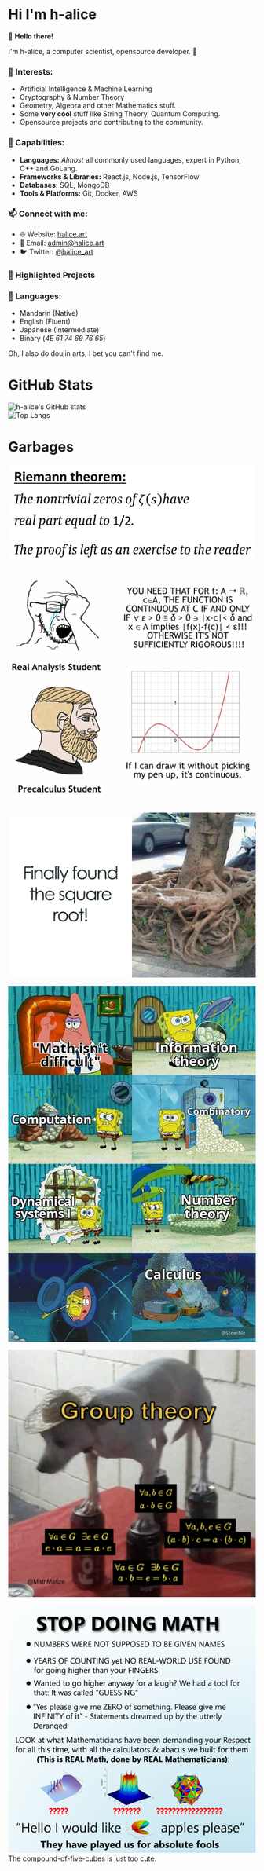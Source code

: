 # Hi I'm h-alice

👋 **Hello there!**

I'm h-alice, a computer scientist, opensource developer. 🚀

### 🌱 Interests:
- Artificial Intelligence & Machine Learning
- Cryptography & Number Theory
- Geometry, Algebra and other Mathematics stuff.
- Some **very cool** stuff like String Theory, Quantum Computing.
- Opensource projects and contributing to the community.

### 💼 Capabilities:
- **Languages:** *Almost* all commonly used languages, expert in Python, C++ and GoLang.
- **Frameworks & Libraries:** React.js, Node.js, TensorFlow
- **Databases:** SQL, MongoDB
- **Tools & Platforms:** Git, Docker, AWS

### 📫 Connect with me:
- 🌐 Website: [halice.art](https://halice.art)
- 📧 Email: admin@halice.art
- 🐦 Twitter: [@halice_art](https://twitter.com/halice_art)

### 🌟 Highlighted Projects

### 💬 Languages:
- Mandarin (Native)
- English (Fluent)
- Japanese (Intermediate)
- Binary (*4E 61 74 69 76 65*)

Oh, I also do doujin arts, I bet you can't find me.

# GitHub Stats

![h-alice's GitHub stats](https://github-readme-stats.vercel.app/api?username=h-alice&show_icons=true&theme=neon&show=reviews)  
![Top Langs](https://github-readme-stats.vercel.app/api/top-langs/?username=h-alice&size_weight=0.5&count_weight=1.5&layout=compact&theme=neon&card_width=467)


# Garbages
![riemann](assets/riemann-hypothesis.jpg)

![continuous](assets/real-analysis.png)

![sqrt](assets/sqrt.jpg)

![math-in-a-nutshell](assets/math-in-a-nutshell.webp)

![group-theory](assets/group.jpeg)

![stop-doing-math](assets/stop-doing-math.png)
The compound-of-five-cubes is just too cute.